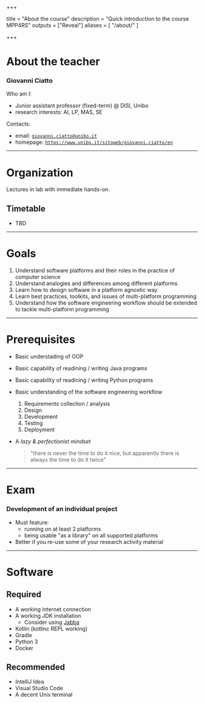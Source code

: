 +++

title = "About the course"
description = "Quick introduction to the course MPP4RS"
outputs = ["Reveal"]
aliases = [
    "/about/"
]

+++

# About the teacher


### Giovanni Ciatto

Who am I:
- Junior assistant professor (fixed-term) @ DISI, Unibo
- research interests: AI, LP, MAS, SE

<p>

Contacts:
* email: [`giovanni.ciatto@unibo.it`](mailto:giovanni.ciatto@unibo.it)
* homepage: [`https://www.unibo.it/sitoweb/giovanni.ciatto/en`](https://www.unibo.it/sitoweb/giovanni.ciatto/en)

---

# Organization

Lectures in lab with immediate hands-on.

## Timetable

* TBD

---

# Goals

1. Understand software platforms and their roles in the practice of computer science
2. Understand analogies and differences among different platforms
3. Learn how to design software in a platform agnostic way
4. Learn best practices, toolkits, and issues of multi-platform programming
5. Understand how the software engineering workflow should be extended to tackle multi-platform programming

---

# Prerequisites

* Basic understading of OOP
* Basic capability of readining / writing Java programs
* Basic capability of readining / writing Python programs
* Basic understanding of the software engineering workflow
  1. Requirements collection / analysis
  2. Design
  3. Development
  4. Testing 
  5. Deployment
* A *lazy & perfectionist mindset*

  > "there is never the time to do it nice, 
  > but apparently there is always the time to do it twice"

---

# Exam

### **Development** of an **individual** project
* Must feature:
  * running on at least 2 platforms
  * being usable "as a library" on all supported platforms
* Better if you re-use some of your research activity material

---

# Software

## Required
* A working internet connection
* A working JDK installation
  * Consider using [Jabba](https://github.com/shyiko/jabba)
* Kotlin (kotlinc REPL working)
* Gradle
* Python 3
* Docker

## Recommended
* IntelliJ Idea
* Visual Studio Code
* A decent Unix terminal

